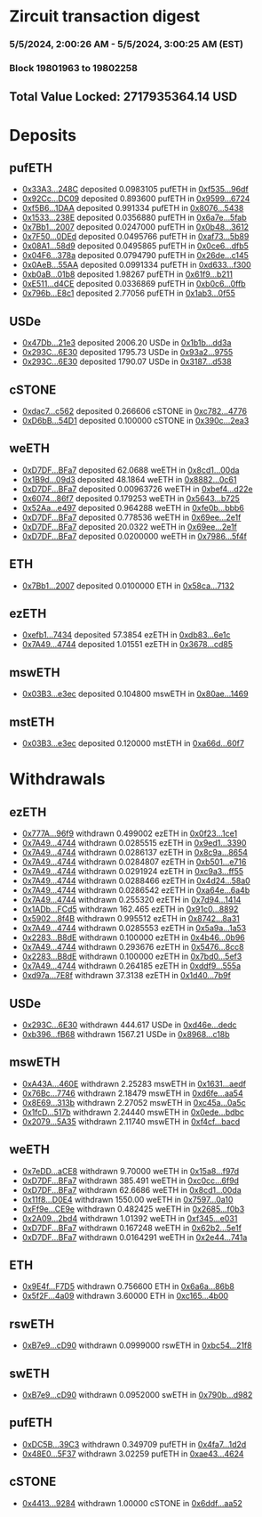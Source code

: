 # Zircuit transaction digest
### 5/5/2024, 2:00:26 AM - 5/5/2024, 3:00:25 AM (EST)
### Block 19801963 to 19802258

## Total Value Locked: 2717935364.14 USD

# Deposits
## pufETH
- [0x33A3...248C](https://etherscan.io/address/0x33A3FFd50C5805eF071380bDEbe76aEa8DFE248C) deposited 0.0983105 pufETH in [0xf535...96df](https://etherscan.io/tx/0x33A3FFd50C5805eF071380bDEbe76aEa8DFE248C)
- [0x92Cc...DC09](https://etherscan.io/address/0x92Ccc03b02aB3354857753E2509C20608daFDC09) deposited 0.893600 pufETH in [0x9599...6724](https://etherscan.io/tx/0x92Ccc03b02aB3354857753E2509C20608daFDC09)
- [0xf5B6...1DAA](https://etherscan.io/address/0xf5B6919719Aa1d18dE585Dbfc55216aE1b1c1DAA) deposited 0.991334 pufETH in [0x8076...5438](https://etherscan.io/tx/0xf5B6919719Aa1d18dE585Dbfc55216aE1b1c1DAA)
- [0x1533...238E](https://etherscan.io/address/0x153346c5C02b74EE64780a7a1dB42004eF86238E) deposited 0.0356880 pufETH in [0x6a7e...5fab](https://etherscan.io/tx/0x153346c5C02b74EE64780a7a1dB42004eF86238E)
- [0x7Bb1...2007](https://etherscan.io/address/0x7Bb1b86CE9d32A5AAC2EA3584CD7065248f92007) deposited 0.0247000 pufETH in [0x0b48...3612](https://etherscan.io/tx/0x7Bb1b86CE9d32A5AAC2EA3584CD7065248f92007)
- [0x7F50...0DEd](https://etherscan.io/address/0x7F505bFE2160eCAe35424F00a4941d1E7E5D0DEd) deposited 0.0495766 pufETH in [0xaf73...5b89](https://etherscan.io/tx/0x7F505bFE2160eCAe35424F00a4941d1E7E5D0DEd)
- [0x08A1...58d9](https://etherscan.io/address/0x08A16cB9c378888108A321595898CB34A94758d9) deposited 0.0495865 pufETH in [0x0ce6...dfb5](https://etherscan.io/tx/0x08A16cB9c378888108A321595898CB34A94758d9)
- [0x04F6...378a](https://etherscan.io/address/0x04F69CFA1eA3Fe31f4DF25f720051da84690378a) deposited 0.0794790 pufETH in [0x26de...c145](https://etherscan.io/tx/0x04F69CFA1eA3Fe31f4DF25f720051da84690378a)
- [0x0AeB...55AA](https://etherscan.io/address/0x0AeB0e1e0A6755C99a7969605b9638e1482555AA) deposited 0.0991334 pufETH in [0xd633...f300](https://etherscan.io/tx/0x0AeB0e1e0A6755C99a7969605b9638e1482555AA)
- [0xb0aB...01b8](https://etherscan.io/address/0xb0aBF7b22cf94FDAB991b8f17398a405a94701b8) deposited 1.98267 pufETH in [0x61f9...b211](https://etherscan.io/tx/0xb0aBF7b22cf94FDAB991b8f17398a405a94701b8)
- [0xE511...d4CE](https://etherscan.io/address/0xE51108379bDbAfF29c8d375BF9f191085508d4CE) deposited 0.0336869 pufETH in [0xb0c6...0ffb](https://etherscan.io/tx/0xE51108379bDbAfF29c8d375BF9f191085508d4CE)
- [0x796b...E8c1](https://etherscan.io/address/0x796b566287E73f033aE85376b399fD956c94E8c1) deposited 2.77056 pufETH in [0x1ab3...0f55](https://etherscan.io/tx/0x796b566287E73f033aE85376b399fD956c94E8c1)
## USDe
- [0x47Db...21e3](https://etherscan.io/address/0x47Db2e4886aD9Cf8fD767eDcCbC3de5ed6Bd21e3) deposited 2006.20 USDe in [0x1b1b...dd3a](https://etherscan.io/tx/0x47Db2e4886aD9Cf8fD767eDcCbC3de5ed6Bd21e3)
- [0x293C...6E30](https://etherscan.io/address/0x293C6937D8D82e05B01335F7B33FBA0c8e256E30) deposited 1795.73 USDe in [0x93a2...9755](https://etherscan.io/tx/0x293C6937D8D82e05B01335F7B33FBA0c8e256E30)
- [0x293C...6E30](https://etherscan.io/address/0x293C6937D8D82e05B01335F7B33FBA0c8e256E30) deposited 1790.07 USDe in [0x3187...d538](https://etherscan.io/tx/0x293C6937D8D82e05B01335F7B33FBA0c8e256E30)
## cSTONE
- [0xdac7...c562](https://etherscan.io/address/0xdac74eD3E6EA4570ab808423AB2B94Fa1ee9c562) deposited 0.266606 cSTONE in [0xc782...4776](https://etherscan.io/tx/0xdac74eD3E6EA4570ab808423AB2B94Fa1ee9c562)
- [0xD6bB...54D1](https://etherscan.io/address/0xD6bB65fffa6918A2E3154f1b67457cD720D754D1) deposited 0.100000 cSTONE in [0x390c...2ea3](https://etherscan.io/tx/0xD6bB65fffa6918A2E3154f1b67457cD720D754D1)
## weETH
- [0xD7DF...BFa7](https://etherscan.io/address/0xD7DF7E085214743530afF339aFC420c7c720BFa7) deposited 62.0688 weETH in [0x8cd1...00da](https://etherscan.io/tx/0xD7DF7E085214743530afF339aFC420c7c720BFa7)
- [0x1B9d...09d3](https://etherscan.io/address/0x1B9d81e4BE4664FB4021c32c83AC366224C009d3) deposited 48.1864 weETH in [0x8882...0c61](https://etherscan.io/tx/0x1B9d81e4BE4664FB4021c32c83AC366224C009d3)
- [0xD7DF...BFa7](https://etherscan.io/address/0xD7DF7E085214743530afF339aFC420c7c720BFa7) deposited 0.00963726 weETH in [0xbef4...d22e](https://etherscan.io/tx/0xD7DF7E085214743530afF339aFC420c7c720BFa7)
- [0x6074...86f7](https://etherscan.io/address/0x607479E6f731e74864C6455C70e19576873086f7) deposited 0.179253 weETH in [0x5643...b725](https://etherscan.io/tx/0x607479E6f731e74864C6455C70e19576873086f7)
- [0x52Aa...e497](https://etherscan.io/address/0x52Aa899454998Be5b000Ad077a46Bbe360F4e497) deposited 0.964288 weETH in [0xfe0b...bbb6](https://etherscan.io/tx/0x52Aa899454998Be5b000Ad077a46Bbe360F4e497)
- [0xD7DF...BFa7](https://etherscan.io/address/0xD7DF7E085214743530afF339aFC420c7c720BFa7) deposited 0.778536 weETH in [0x69ee...2e1f](https://etherscan.io/tx/0xD7DF7E085214743530afF339aFC420c7c720BFa7)
- [0xD7DF...BFa7](https://etherscan.io/address/0xD7DF7E085214743530afF339aFC420c7c720BFa7) deposited 20.0322 weETH in [0x69ee...2e1f](https://etherscan.io/tx/0xD7DF7E085214743530afF339aFC420c7c720BFa7)
- [0xD7DF...BFa7](https://etherscan.io/address/0xD7DF7E085214743530afF339aFC420c7c720BFa7) deposited 0.0200000 weETH in [0x7986...5f4f](https://etherscan.io/tx/0xD7DF7E085214743530afF339aFC420c7c720BFa7)
## ETH
- [0x7Bb1...2007](https://etherscan.io/address/0x7Bb1b86CE9d32A5AAC2EA3584CD7065248f92007) deposited 0.0100000 ETH in [0x58ca...7132](https://etherscan.io/tx/0x7Bb1b86CE9d32A5AAC2EA3584CD7065248f92007)
## ezETH
- [0xefb1...7434](https://etherscan.io/address/0xefb1886408c1889E85416a95305831146CE67434) deposited 57.3854 ezETH in [0xdb83...6e1c](https://etherscan.io/tx/0xefb1886408c1889E85416a95305831146CE67434)
- [0x7A49...4744](https://etherscan.io/address/0x7A493Be5c2ce014cD049Bf178a1ac0Db1B434744) deposited 1.01551 ezETH in [0x3678...cd85](https://etherscan.io/tx/0x7A493Be5c2ce014cD049Bf178a1ac0Db1B434744)
## mswETH
- [0x03B3...e3ec](https://etherscan.io/address/0x03B311A71D53eAAE9344Ab722a8B815EFbF7e3ec) deposited 0.104800 mswETH in [0x80ae...1469](https://etherscan.io/tx/0x03B311A71D53eAAE9344Ab722a8B815EFbF7e3ec)
## mstETH
- [0x03B3...e3ec](https://etherscan.io/address/0x03B311A71D53eAAE9344Ab722a8B815EFbF7e3ec) deposited 0.120000 mstETH in [0xa66d...60f7](https://etherscan.io/tx/0x03B311A71D53eAAE9344Ab722a8B815EFbF7e3ec)
# Withdrawals
## ezETH
- [0x777A...96f9](https://etherscan.io/address/0x777AA7698AF17276Ef550BfB5E144C49dB4896f9) withdrawn 0.499002 ezETH in [0x0f23...1ce1](https://etherscan.io/tx/0x777AA7698AF17276Ef550BfB5E144C49dB4896f9)
- [0x7A49...4744](https://etherscan.io/address/0x7A493Be5c2ce014cD049Bf178a1ac0Db1B434744) withdrawn 0.0285515 ezETH in [0x9ed1...3390](https://etherscan.io/tx/0x7A493Be5c2ce014cD049Bf178a1ac0Db1B434744)
- [0x7A49...4744](https://etherscan.io/address/0x7A493Be5c2ce014cD049Bf178a1ac0Db1B434744) withdrawn 0.0286137 ezETH in [0x8c9a...8654](https://etherscan.io/tx/0x7A493Be5c2ce014cD049Bf178a1ac0Db1B434744)
- [0x7A49...4744](https://etherscan.io/address/0x7A493Be5c2ce014cD049Bf178a1ac0Db1B434744) withdrawn 0.0284807 ezETH in [0xb501...e716](https://etherscan.io/tx/0x7A493Be5c2ce014cD049Bf178a1ac0Db1B434744)
- [0x7A49...4744](https://etherscan.io/address/0x7A493Be5c2ce014cD049Bf178a1ac0Db1B434744) withdrawn 0.0291924 ezETH in [0xc9a3...ff55](https://etherscan.io/tx/0x7A493Be5c2ce014cD049Bf178a1ac0Db1B434744)
- [0x7A49...4744](https://etherscan.io/address/0x7A493Be5c2ce014cD049Bf178a1ac0Db1B434744) withdrawn 0.0288466 ezETH in [0x4d24...58a0](https://etherscan.io/tx/0x7A493Be5c2ce014cD049Bf178a1ac0Db1B434744)
- [0x7A49...4744](https://etherscan.io/address/0x7A493Be5c2ce014cD049Bf178a1ac0Db1B434744) withdrawn 0.0286542 ezETH in [0xa64e...6a4b](https://etherscan.io/tx/0x7A493Be5c2ce014cD049Bf178a1ac0Db1B434744)
- [0x7A49...4744](https://etherscan.io/address/0x7A493Be5c2ce014cD049Bf178a1ac0Db1B434744) withdrawn 0.255320 ezETH in [0x7d94...1414](https://etherscan.io/tx/0x7A493Be5c2ce014cD049Bf178a1ac0Db1B434744)
- [0x1ADb...FCd5](https://etherscan.io/address/0x1ADb3301e0123DFaF305647e703a62A5fB14FCd5) withdrawn 162.465 ezETH in [0x91c0...8892](https://etherscan.io/tx/0x1ADb3301e0123DFaF305647e703a62A5fB14FCd5)
- [0x5902...8f4B](https://etherscan.io/address/0x59020a0DE18A239f4643AC927c60C7db09918f4B) withdrawn 0.995512 ezETH in [0x8742...8a31](https://etherscan.io/tx/0x59020a0DE18A239f4643AC927c60C7db09918f4B)
- [0x7A49...4744](https://etherscan.io/address/0x7A493Be5c2ce014cD049Bf178a1ac0Db1B434744) withdrawn 0.0285553 ezETH in [0x5a9a...1a53](https://etherscan.io/tx/0x7A493Be5c2ce014cD049Bf178a1ac0Db1B434744)
- [0x2283...B8dE](https://etherscan.io/address/0x22838701da0805988d926de54b7582dcA455B8dE) withdrawn 0.100000 ezETH in [0x4b46...0b96](https://etherscan.io/tx/0x22838701da0805988d926de54b7582dcA455B8dE)
- [0x7A49...4744](https://etherscan.io/address/0x7A493Be5c2ce014cD049Bf178a1ac0Db1B434744) withdrawn 0.293676 ezETH in [0x5476...8cc8](https://etherscan.io/tx/0x7A493Be5c2ce014cD049Bf178a1ac0Db1B434744)
- [0x2283...B8dE](https://etherscan.io/address/0x22838701da0805988d926de54b7582dcA455B8dE) withdrawn 0.100000 ezETH in [0x7bd0...5ef3](https://etherscan.io/tx/0x22838701da0805988d926de54b7582dcA455B8dE)
- [0x7A49...4744](https://etherscan.io/address/0x7A493Be5c2ce014cD049Bf178a1ac0Db1B434744) withdrawn 0.264185 ezETH in [0xddf9...555a](https://etherscan.io/tx/0x7A493Be5c2ce014cD049Bf178a1ac0Db1B434744)
- [0xd97a...7E8f](https://etherscan.io/address/0xd97a2f65F89F99CE03cA8F3fD2431D053d387E8f) withdrawn 37.3138 ezETH in [0x1d40...7b9f](https://etherscan.io/tx/0xd97a2f65F89F99CE03cA8F3fD2431D053d387E8f)
## USDe
- [0x293C...6E30](https://etherscan.io/address/0x293C6937D8D82e05B01335F7B33FBA0c8e256E30) withdrawn 444.617 USDe in [0xd46e...dedc](https://etherscan.io/tx/0x293C6937D8D82e05B01335F7B33FBA0c8e256E30)
- [0xb396...fB68](https://etherscan.io/address/0xb39682FcCa63c5513cb70772AbC3bba4B4fafB68) withdrawn 1567.21 USDe in [0x8968...c18b](https://etherscan.io/tx/0xb39682FcCa63c5513cb70772AbC3bba4B4fafB68)
## mswETH
- [0xA43A...460E](https://etherscan.io/address/0xA43A3921F8d8F1B5462f7AdF73c31DB30599460E) withdrawn 2.25283 mswETH in [0x1631...aedf](https://etherscan.io/tx/0xA43A3921F8d8F1B5462f7AdF73c31DB30599460E)
- [0x76Bc...7746](https://etherscan.io/address/0x76Bc62E855d20202fA3a59C0800156793FBd7746) withdrawn 2.18479 mswETH in [0xd6fe...aa54](https://etherscan.io/tx/0x76Bc62E855d20202fA3a59C0800156793FBd7746)
- [0x8E69...313b](https://etherscan.io/address/0x8E69925DBEd994576f320F7FA805D932Ea07313b) withdrawn 2.27052 mswETH in [0xc45a...0a5c](https://etherscan.io/tx/0x8E69925DBEd994576f320F7FA805D932Ea07313b)
- [0x1fcD...517b](https://etherscan.io/address/0x1fcDC8Be5a07b1daB641d7d1A15411B50ABF517b) withdrawn 2.24440 mswETH in [0x0ede...bdbc](https://etherscan.io/tx/0x1fcDC8Be5a07b1daB641d7d1A15411B50ABF517b)
- [0x2079...5A35](https://etherscan.io/address/0x2079120948F32ce1c47d45731F77DC84Da395A35) withdrawn 2.11740 mswETH in [0xf4cf...bacd](https://etherscan.io/tx/0x2079120948F32ce1c47d45731F77DC84Da395A35)
## weETH
- [0x7eDD...aCE8](https://etherscan.io/address/0x7eDDFB7F6ccef601b7737407a5c88bE16150aCE8) withdrawn 9.70000 weETH in [0x15a8...f97d](https://etherscan.io/tx/0x7eDDFB7F6ccef601b7737407a5c88bE16150aCE8)
- [0xD7DF...BFa7](https://etherscan.io/address/0xD7DF7E085214743530afF339aFC420c7c720BFa7) withdrawn 385.491 weETH in [0xc0cc...6f9d](https://etherscan.io/tx/0xD7DF7E085214743530afF339aFC420c7c720BFa7)
- [0xD7DF...BFa7](https://etherscan.io/address/0xD7DF7E085214743530afF339aFC420c7c720BFa7) withdrawn 62.6686 weETH in [0x8cd1...00da](https://etherscan.io/tx/0xD7DF7E085214743530afF339aFC420c7c720BFa7)
- [0x11f8...D0E4](https://etherscan.io/address/0x11f87318B7DbA75A74D7EF5CD78B04fa81D7D0E4) withdrawn 1550.00 weETH in [0x7597...0a10](https://etherscan.io/tx/0x11f87318B7DbA75A74D7EF5CD78B04fa81D7D0E4)
- [0xFf9e...CE9e](https://etherscan.io/address/0xFf9eB11A1515e2d4aAEd52452B4B61a79198CE9e) withdrawn 0.482425 weETH in [0x2685...f0b3](https://etherscan.io/tx/0xFf9eB11A1515e2d4aAEd52452B4B61a79198CE9e)
- [0x2A09...2bd4](https://etherscan.io/address/0x2A09b35BE15A9Fb11cd21721153B1a91B7bC2bd4) withdrawn 1.01392 weETH in [0xf345...e031](https://etherscan.io/tx/0x2A09b35BE15A9Fb11cd21721153B1a91B7bC2bd4)
- [0xD7DF...BFa7](https://etherscan.io/address/0xD7DF7E085214743530afF339aFC420c7c720BFa7) withdrawn 0.167248 weETH in [0x62b2...5e1f](https://etherscan.io/tx/0xD7DF7E085214743530afF339aFC420c7c720BFa7)
- [0xD7DF...BFa7](https://etherscan.io/address/0xD7DF7E085214743530afF339aFC420c7c720BFa7) withdrawn 0.0164291 weETH in [0x2e44...741a](https://etherscan.io/tx/0xD7DF7E085214743530afF339aFC420c7c720BFa7)
## ETH
- [0x9E4f...F7D5](https://etherscan.io/address/0x9E4f60Bf53516d4a848104f762bED7915143F7D5) withdrawn 0.756600 ETH in [0x6a6a...86b8](https://etherscan.io/tx/0x9E4f60Bf53516d4a848104f762bED7915143F7D5)
- [0x5f2F...4a09](https://etherscan.io/address/0x5f2F9c8e3c83fF5d91589F389391224e19A64a09) withdrawn 3.60000 ETH in [0xc165...4b00](https://etherscan.io/tx/0x5f2F9c8e3c83fF5d91589F389391224e19A64a09)
## rswETH
- [0xB7e9...cD90](https://etherscan.io/address/0xB7e9c2849e50e330e1c52468d981ae0883B6cD90) withdrawn 0.0999000 rswETH in [0xbc54...21f8](https://etherscan.io/tx/0xB7e9c2849e50e330e1c52468d981ae0883B6cD90)
## swETH
- [0xB7e9...cD90](https://etherscan.io/address/0xB7e9c2849e50e330e1c52468d981ae0883B6cD90) withdrawn 0.0952000 swETH in [0x790b...d982](https://etherscan.io/tx/0xB7e9c2849e50e330e1c52468d981ae0883B6cD90)
## pufETH
- [0xDC5B...39C3](https://etherscan.io/address/0xDC5B65d891a6accc26969320646CdD4eeec339C3) withdrawn 0.349709 pufETH in [0x4fa7...1d2d](https://etherscan.io/tx/0xDC5B65d891a6accc26969320646CdD4eeec339C3)
- [0x48E0...5F37](https://etherscan.io/address/0x48E0a6EcB3212DE86e7fee25696a9BAbf8c45F37) withdrawn 3.02259 pufETH in [0xae43...4624](https://etherscan.io/tx/0x48E0a6EcB3212DE86e7fee25696a9BAbf8c45F37)
## cSTONE
- [0x4413...9284](https://etherscan.io/address/0x4413A906a012F06bD0ABDa5eeC45F7D67b449284) withdrawn 1.00000 cSTONE in [0x6ddf...aa52](https://etherscan.io/tx/0x4413A906a012F06bD0ABDa5eeC45F7D67b449284)
